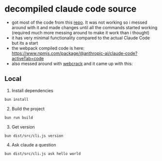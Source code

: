 # decompiled claude code source

- got most of the code from this [repo](https://github.com/ghuntley/claude-code-source-code-deobfuscation). It was not working so i messed around with it and made changes until all the commands started working (required much more messing around to make it work than i thought)
- it has very minimal functionality compared to the actual Claude Code but its a start
- the webpack compiled code is here: https://www.npmjs.com/package/@anthropic-ai/claude-code?activeTab=code
- also messed around with [webcrack](https://github.com/j4k0xb/webcrack) and it came up with this:

## Local

1. Install dependencies

```bash
bun install
```

2. Build the project

```bash
bun run build
```

3. Get version

```bash
bun dist/src/cli.js version
```

4. Ask claude a question

```bash
bun dist/src/cli.js ask hello world
```

